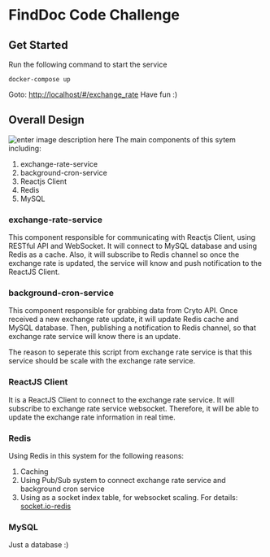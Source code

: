 # FindDoc Code Challenge

## Get Started
Run the following command to start the service

    docker-compose up

Goto: [http://localhost/#/exchange_rate](http://localhost/#/exchange_rate)
Have fun :)

## Overall Design
![enter image description here](https://lh3.googleusercontent.com/06QJQQUYeoDSjAyKBZlnzn86S-Bf2nRfPwt-OsztaxlpCQmpQsVvQqQlKxvLNp6oDARReMvEtENg "System Design")
The main components of this sytem including:

 1. exchange-rate-service
 2. background-cron-service
 3. Reactjs Client
 4. Redis
 5. MySQL

### exchange-rate-service
This component responsible for communicating with Reactjs Client, using RESTful API and WebSocket. It will connect to MySQL database and using Redis as a cache. Also, it will subscribe to Redis channel so once the exchange rate is updated, the service will know and push notification to the ReactJS Client.

### background-cron-service
This component responsible for grabbing data from Cryto API. Once received a new exchange rate update, it will update Redis cache and MySQL database. Then, publishing a notification to Redis channel, so that exchange rate service will know there is an update.

The reason to seperate this script from exchange rate service is that this service should be scale with the exchange rate service.

### ReactJS Client
It is a ReactJS Client to connect to the exchange rate service. It will subscribe to exchange rate service websocket. Therefore, it will be able to update the exchange rate information in real time.

### Redis
Using Redis in this system for the following reasons:

 1. Caching
 2. Using Pub/Sub system to connect exchange rate service and background cron service
 3. Using as a socket index table, for websocket scaling. For details: [socket.io-redis](https://github.com/socketio/socket.io-redis)

### MySQL
Just a database :)
